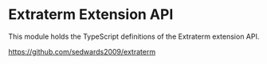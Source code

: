 Extraterm Extension API
=======================

This module holds the TypeScript definitions of the Extraterm extension API.

https://github.com/sedwards2009/extraterm
